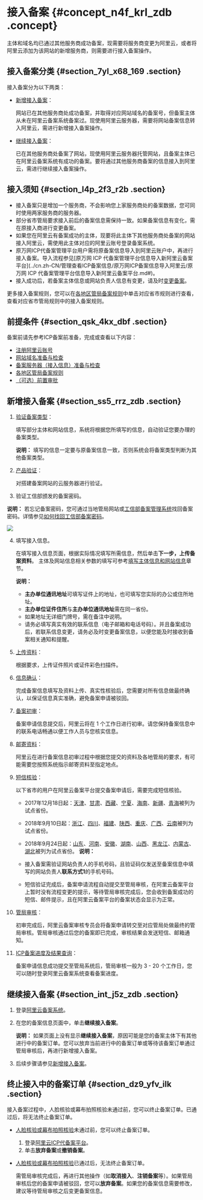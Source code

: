 # 接入备案 {#concept_n4f_krl_zdb .concept}

主体和域名均已通过其他服务商成功备案，现需要将服务商变更为阿里云，或者将阿里云添加为该网站的新增服务商，则需要进行接入备案操作。

## 接入备案分类 {#section_7yl_x68_169 .section}

接入备案分为以下两类：

-   [新增接入备案](#)：

    网站已在其他服务商处成功备案，并取得对应网站域名的备案号，但备案主体从未在阿里云备案系统备案过。现使用阿里云服务器，需要将网站备案信息转入阿里云，需进行新增接入备案操作。

-   [继续接入备案](#)：

    已在其他服务商处备案了网站，现使用阿里云服务器托管网站，且备案主体已在阿里云备案系统有成功的备案。要将通过其他服务商备案的信息接入到阿里云，需进行继续接入备案操作。


## 接入须知 {#section_l4p_2f3_r2b .section}

-   接入备案只是增加一个服务商，不会影响您上家服务商处的备案数据，您可同时使用两家服务商的服务器。
-   部分省市管局要求接入前后的备案信息需保持一致。如果备案信息有变化，需在原接入商进行变更备案。
-   如果您在阿里云有备案成功的主体，现要将此主体下其他服务商处备案的网站接入阿里云，需使用此主体对应的阿里云账号登录备案系统。
-   原万网ICP代备案管理平台用户需将原备案信息导入到阿里云账户中，再进行接入备案。导入流程参见[原万网 ICP 代备案管理平台信息导入新阿里云备案平台](../cn.zh-CN/管理查看ICP备案信息/原万网ICP备案信息导入阿里云/原万网 ICP 代备案管理平台信息导入新阿里云备案平台.md#)。
-   接入成功后，若备案主体信息或网站负责人信息有变更，请及时[变更备案](../cn.zh-CN/管理查看ICP备案信息/变更备案.md#)。

更多接入备案规则，您可以在[各地区管局备案规则](../cn.zh-CN/ICP备案前准备/学习管局规则/各地区管局备案规则.md#)中单击对应省市规则进行查看，查看对应省市管局规则中的接入备案规则。

## 前提条件 {#section_qsk_4kx_dbf .section}

备案前请先参考ICP备案前准备，完成或查看以下内容：

-   [注册阿里云账号](../cn.zh-CN/ICP备案前准备/注册阿里云账号.md#)
-   [网站域名准备与检查](../cn.zh-CN/ICP备案前准备/网站域名准备与检查.md#)
-   [备案服务器（接入信息）准备与检查](../cn.zh-CN/ICP备案前准备/托管服务器及接入检查/备案服务器（接入信息）准备与检查.md#)
-   [各地区管局备案规则](../cn.zh-CN/ICP备案前准备/学习管局规则/各地区管局备案规则.md#)
-   [（可选）前置审批](../cn.zh-CN/ICP备案前准备/前置审批.md#)

## 新增接入备案 {#section_ss5_rrz_zdb .section}

1.  [验证备案类型](cn.zh-CN/ICP备案流程（PC端）/验证备案类型/验证备案类型.md#)：

    填写部分主体和网站信息，系统将根据您所填写的信息，自动验证您要办理的备案类型。

    **说明：** 填写的信息一定要与原备案信息一致，否则系统会将备案类型判断为其他备案类型。

2.  [产品验证](cn.zh-CN/ICP备案流程（PC端）/产品验证.md#)：

    对搭建备案网站的云服务器进行验证。

3.  验证工信部颁发的备案密码。

**说明：** 若忘记备案密码，您可通过当地管局网站或[工信部备案管理系统](http://beian.miit.gov.cn/)找回备案密码。详情参见[如何找回工信部备案密码](../cn.zh-CN/常见问题/备案平台及工信部页面操作FAQ/如何找回工信部备案密码？.md#)。

![](http://static-aliyun-doc.oss-cn-hangzhou.aliyuncs.com/assets/img/14198/15643962765751_zh-CN.jpg)

4.  填写接入信息。

    在填写接入信息页面，根据实际情况填写所需信息，然后单击**下一步，上传备案资料**。 主体及网站信息相关参数的填写可参考[填写主体信息和网站信息](cn.zh-CN/ICP备案流程（PC端）/填写主体信息和网站信息.md#)章节。

    **说明：** 

    -   **主办单位通讯地址**可填写证件上的地址，也可填写您实际的办公或住所地址。
    -   **主办单位证件住所**与**主办单位通讯地址**需在同一省份。
    -   如果地址无详细门牌号，需在备注中说明。
    -   请务必填写真实有效的联系信息（电子邮箱和电话号码）。并且备案成功后，若联系信息变更，请务必及时变更备案信息，以便您能及时接收到备案相关通知和提醒。
5.  [上传资料](cn.zh-CN/ICP备案流程（PC端）/备案所需资料.md#)：

    根据要求，上传证件照片或证件彩色扫描件。

6.  [信息确认](cn.zh-CN/ICP备案流程（PC端）/信息确认.md#)：

    完成备案信息填写及资料上传、真实性核验后，您需要对所有信息做最终确认，以保证信息真实准确，避免备案申请被驳回。

7.  [备案初审](cn.zh-CN/ICP备案流程（PC端）/备案审核.md#)：

    备案申请信息提交后，阿里云将在 1 个工作日进行初审。请您保持备案信息中的联系电话畅通以便工作人员与您核实信息。

8.  [邮寄资料](cn.zh-CN/ICP备案流程（PC端）/邮寄资料.md#)：

    阿里云在进行备案信息初审过程中根据您提交的资料及各地管局的要求，有可能需要您按照系统指示邮寄资料至指定地点。

9.  [短信核验](cn.zh-CN/ICP备案流程（PC端）/短信核验.md#)：

    以下省市的用户在阿里云备案平台提交备案申请后，需要完成短信核验。

    -   2017年12月18日起：[天津](http://tj.beian.miit.gov.cn)、[甘肃](http://gs.beian.miit.gov.cn)、[西藏](http://xz.beian.miit.gov.cn)、[宁夏](http://nx.beian.miit.gov.cn)、[海南](http://hi.beian.miit.gov.cn)、[新疆](http://xj.beian.miit.gov.cn)、[青海](http://qh.beian.miit.gov.cn)被列为试点省份。
    -   2018年9月10日起：[浙江](http://zj.beian.miit.gov.cn)、[四川](http://sc.beian.miit.gov.cn)、[福建](http://fj.beian.miit.gov.cn)、[陕西](http://sn.beian.miit.gov.cn)、[重庆](http://cq.beian.miit.gov.cn)、[广西](http://gx.beian.miit.gov.cn)、[云南](http://yn.beian.miit.gov.cn)被列为试点省份。
    -   2018年9月24日起：[山东](http://sd.beian.miit.gov.cn)、[河南](http://ha.beian.miit.gov.cn)、[安徽](http://ah.beian.miit.gov.cn)、[湖南](http://hn.beian.miit.gov.cn)、[山西](http://sx.beian.miit.gov.cn)、[黑龙江](http://hl.beian.miit.gov.cn)、[内蒙古](http://nm.beian.miit.gov.cn)、[湖北](http://hb.beian.miit.gov.cn)被列为试点省份。
    **说明：** 

    -   接入备案需验证网站负责人的手机号码，且验证码仅发送至备案信息中填写的网站负责人**联系方式1**的手机号码。
    -   短信验证完成后，备案申请流程自动提交至管局审核，在阿里云备案平台上暂时没有流程变更的提示，等待管局审核完成后，您会收到备案成功的短信、邮件提示，且在阿里云备案平台的备案状态会显示为正常。

10. [管局审核](cn.zh-CN/ICP备案流程（PC端）/备案审核.md#li_cfh_x9b_xti)：

    初审完成后，阿里云备案审核专员会将备案申请转交至对应管局处做最终的管局审核。管局审核通过后您的备案即已完成，审核结果会发送短信、邮箱通知。

11. [ICP备案进度及结果查询](cn.zh-CN/ICP备案流程（PC端）/ICP备案进度及结果查询.md#)：

    备案申请信息成功提交至管局系统后，管局审核一般为 3 - 20 个工作日，您可以随时登录阿里云备案系统查看备案进度。


## 继续接入备案 {#section_int_j5z_zdb .section}

1.  登录[阿里云备案系统](https://beian.aliyun.com/order/)。
2.  在您的备案信息页面中，单击**继续接入备案**。

    **说明：** 如果页面上没有显示**继续接入备案**，原因可能是您的备案主体下有其他进行中的备案订单。您可以放弃当前进行中的备案订单或等待该备案订单通过管局审核后，再进行新增接入备案。

3.  后续步骤请参见[新增接入备案](#section_ss5_rrz_zdb)。

## 终止接入中的备案订单 {#section_dz9_yfv_ilk .section}

接入备案过程中，人脸核验或幕布拍照核验未通过前，您可以终止备案订单。已通过后，将无法终止备案订单。

-   [人脸核验或幕布拍照核验](cn.zh-CN/ICP备案流程（PC端）/人脸核验或幕布拍照核验.md#)未通过前，您可以终止备案订单。
    1.  登录[阿里云ICP代备案平台](https://beian.aliyun.com/order/index.htm)。
    2.  单击**放弃备案**或**撤销备案**。
-   [人脸核验或幕布拍照核验](cn.zh-CN/ICP备案流程（PC端）/人脸核验或幕布拍照核验.md#)已通过后，无法终止备案订单。

    需管局审核完成后，再进行其他操作（如**取消接入**、**注销备案**等）。如果管局审核后您的备案申请被驳回，您可以**放弃备案**。如果您的备案信息需要修改，建议等待管局审核之后变更备案信息。


